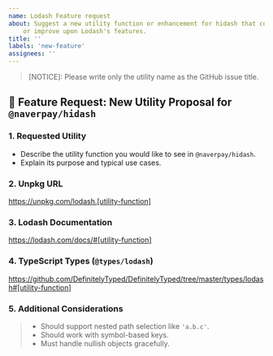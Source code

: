 ```yaml
---
name: Lodash Feature request
about: Suggest a new utility function or enhancement for hidash that could replace
    or improve upon Lodash's features.
title: ''
labels: 'new-feature'
assignees: ''
---
```


> [NOTICE]: Please write only the utility name as the GitHub issue title.

## **🚀 Feature Request: New Utility Proposal for `@naverpay/hidash`**

### **1. Requested Utility**

-   Describe the utility function you would like to see in `@naverpay/hidash`.
-   Explain its purpose and typical use cases.

### **2. Unpkg URL**

<https://unpkg.com/lodash.[utility-function]>

### **3. Lodash Documentation**

<https://lodash.com/docs/#[utility-function]>

### **4. TypeScript Types (`@types/lodash`)**

<https://github.com/DefinitelyTyped/DefinitelyTyped/tree/master/types/lodash#[utility-function]>

### 5. Additional Considerations

> -   Should support nested path selection like `'a.b.c'`.
> -   Should work with symbol-based keys.
> -   Must handle nullish objects gracefully.
